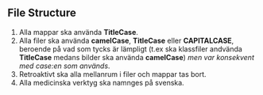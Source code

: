 ## File Structure
1. Alla mappar ska använda **TitleCase**.
2. Alla filer ska använda **camelCase**, **TitleCase** eller **CAPITALCASE**, beroende på vad som tycks är lämpligt (t.ex ska klassfiler andvända **TitleCase** medans bilder ska använda **camelCase**) _men var konsekvent med case:en som används_.
3. Retroaktivt ska alla mellanrum i filer och mappar tas bort.
4. Alla medicinska verktyg ska namnges på svenska.
